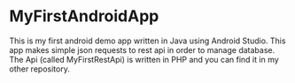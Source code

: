 # MyFirstAndroidApp
This is my first android demo app written in Java using Android Studio. This app makes simple json requests to rest api in order to manage database. The Api (called MyFirstRestApi) is written in PHP and you can find it in my other repository.
